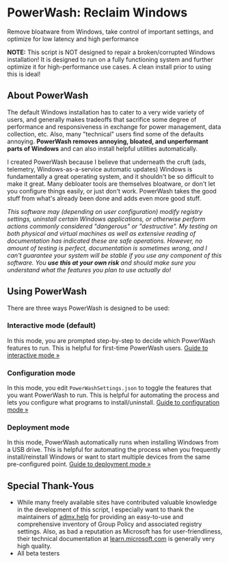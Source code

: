 # PowerWash: Reclaim Windows
Remove bloatware from Windows, take control of important settings, and optimize for low latency and high performance

**NOTE:** This script is NOT designed to repair a broken/corrupted Windows installation! It is designed to run on a fully functioning system and further optimize it for high-performance use cases. A clean install prior to using this is ideal!

## About PowerWash
The default Windows installation has to cater to a very wide variety of users, and generally makes tradeoffs that sacrifice some degree of performance and responsiveness in exchange for power management, data collection, etc. Also, many "technical" users find some of the defaults annoying. **PowerWash removes annoying, bloated, and unperformant parts of Windows** and can also install helpful utilities automatically.

I created PowerWash because I believe that underneath the cruft (ads, telemetry, Windows-as-a-service automatic updates) Windows is fundamentally a great operating system, and it shouldn't be so difficult to make it great. Many debloater tools are themselves bloatware, or don't let you configure things easily, or just don't work. PowerWash takes the good stuff from what's already been done and adds even more good stuff.

*This software may (depending on user configuration) modify registry settings, uninstall certain Windows applications, or otherwise perform actions commonly considered "dangerous" or "destructive". My testing on both physical and virtual machines as well as extensive reading of documentation has indicated these are safe operations. However, no amount of testing is perfect, documentation is sometimes wrong, and I can't guarantee your system will be stable if you use any component of this software. You **use this at your own risk** and should make sure you understand what the features you plan to use actually do!*

## Using PowerWash
There are three ways PowerWash is designed to be used:

### Interactive mode (default)
In this mode, you are prompted step-by-step to decide which PowerWash features to run.
This is helpful for first-time PowerWash users.
[Guide to interactive mode »](https://github.com/UniverseCraft/WindowsPowerWash/tree/main/docs/USAGE_INTERACTIVE.md)

### Configuration mode
In this mode, you edit `PowerWashSettings.json` to toggle the features that you want PowerWash to run.
This is helpful for automating the process and lets you configure what programs to install/uninstall.
[Guide to configuration mode »](https://github.com/UniverseCraft/WindowsPowerWash/tree/main/docs/USAGE_CONFIG.md)

### Deployment mode
In this mode, PowerWash automatically runs when installing Windows from a USB drive.
This is helpful for automating the process when you frequently install/reinstall Windows or want to start multiple devices from the same pre-configured point.
[Guide to deployment mode »](https://github.com/UniverseCraft/WindowsPowerWash/tree/main/docs/USAGE_DEPLOYMENT.md)

## Special Thank-Yous
- While many freely available sites have contributed valuable knowledge in the development of this script, I especially want to thank the maintainers of [admx.help](https://admx.help) for providing an easy-to-use and comprehensive inventory of Group Policy and associated registry settings. Also, as bad a reputation as Microsoft has for user-friendliness, their technical documentation at [learn.microsoft.com](https://learn.microsoft.com) is generally very high quality.
- All beta testers
